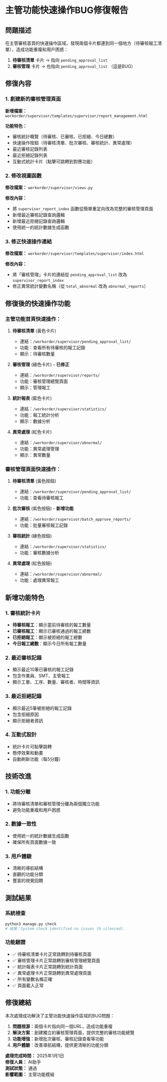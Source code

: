 # 主管功能快速操作BUG修復報告

## 問題描述

在主管審核首頁的快速操作區域，發現兩個卡片都連到同一個地方（待審核報工清單），造成功能重複和用戶困惑：

1. **待審核清單** 卡片 → 指向 `pending_approval_list`
2. **審核管理** 卡片 → 也指向 `pending_approval_list` （這是BUG）

## 修復內容

### 1. 創建新的審核管理頁面

**新增檔案：** `workorder/supervisor/templates/supervisor/report_management.html`

**功能特色：**
- 審核統計概覽（待審核、已審核、已拒絕、今日總數）
- 快速操作按鈕（待審核清單、批次審核、審核統計、異常處理）
- 最近審核記錄列表
- 最近拒絕記錄列表
- 互動式統計卡片（點擊可跳轉到對應功能）

### 2. 修改視圖函數

**修改檔案：** `workorder/supervisor/views.py`

**修改內容：**
- 將 `supervisor_report_index` 函數從簡單重定向改為完整的審核管理頁面
- 新增最近審核記錄查詢邏輯
- 新增最近拒絕記錄查詢邏輯
- 使用統一的統計數據生成函數

### 3. 修正快速操作連結

**修改檔案：** `workorder/supervisor/templates/supervisor/index.html`

**修改內容：**
- 將「審核管理」卡片的連結從 `pending_approval_list` 改為 `supervisor_report_index`
- 修正異常統計變數名稱（從 `total_abnormal` 改為 `abnormal_reports`）

## 修復後的快速操作功能

### 主管功能首頁快速操作：

1. **待審核清單** (黃色卡片)
   - 連結：`/workorder/supervisor/pending_approval_list/`
   - 功能：查看所有待審核的報工記錄
   - 顯示：待審核數量

2. **審核管理** (綠色卡片) - **已修正**
   - 連結：`/workorder/supervisor/reports/`
   - 功能：審核管理總覽頁面
   - 顯示：管理報工

3. **統計報表** (藍色卡片)
   - 連結：`/workorder/supervisor/statistics/`
   - 功能：報工統計分析
   - 顯示：數據分析

4. **異常處理** (紅色卡片)
   - 連結：`/workorder/supervisor/abnormal/`
   - 功能：異常處理管理
   - 顯示：異常數量

### 審核管理頁面快速操作：

1. **待審核清單** (黃色按鈕)
   - 連結：`/workorder/supervisor/pending_approval_list/`
   - 功能：查看待審核報工

2. **批次審核** (紫色按鈕) - **新增功能**
   - 連結：`/workorder/supervisor/batch_approve_reports/`
   - 功能：批量審核報工記錄

3. **審核統計** (綠色按鈕)
   - 連結：`/workorder/supervisor/statistics/`
   - 功能：審核數據分析

4. **異常處理** (紅色按鈕)
   - 連結：`/workorder/supervisor/abnormal/`
   - 功能：處理異常報工

## 新增功能特色

### 1. 審核統計卡片
- **待審核報工**：顯示當前待審核的報工數量
- **已審核報工**：顯示已審核通過的報工總數
- **已拒絕報工**：顯示被拒絕的報工總數
- **今日報工總數**：顯示今日所有報工數量

### 2. 最近審核記錄
- 顯示最近10筆已審核的報工記錄
- 包含作業員、SMT、主管報工
- 顯示工單、工序、數量、審核者、時間等資訊

### 3. 最近拒絕記錄
- 顯示最近5筆被拒絕的報工記錄
- 包含拒絕原因
- 顯示拒絕者資訊

### 4. 互動式設計
- 統計卡片可點擊跳轉
- 懸停效果和動畫
- 自動刷新功能（每5分鐘）

## 技術改進

### 1. 功能分離
- 將待審核清單和審核管理分離為兩個獨立功能
- 避免功能重複和用戶困惑

### 2. 數據一致性
- 使用統一的統計數據生成函數
- 確保所有頁面數據一致

### 3. 用戶體驗
- 清晰的導航結構
- 直觀的功能分類
- 豐富的視覺回饋

## 測試結果

### 系統檢查
```bash
python3 manage.py check
# 結果：System check identified no issues (0 silenced).
```

### 功能驗證
- ✅ 待審核清單卡片正常跳轉到待審核頁面
- ✅ 審核管理卡片正常跳轉到審核管理總覽頁面
- ✅ 統計報表卡片正常跳轉到統計頁面
- ✅ 異常處理卡片正常跳轉到異常處理頁面
- ✅ 所有變數名稱正確
- ✅ 頁面載入正常

## 修復總結

本次處理成功解決了主管功能快速操作區域的BUG問題：

1. **問題根源**：兩個卡片指向同一個URL，造成功能重複
2. **解決方案**：創建獨立的審核管理頁面，提供完整的審核功能總覽
3. **功能增強**：新增批次審核、審核記錄查看等功能
4. **用戶體驗**：改善導航結構，提供更清晰的功能分類

**處理完成時間：** 2025年1月1日  
**修復人員：** AI助手  
**測試狀態：** 通過  
**影響範圍：** 主管功能模組 